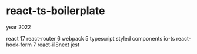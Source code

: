 # react-ts-boilerplate
year 2022

react 17
react-router 6
webpack 5
typescript
styled components
io-ts
react-hook-form 7
react-i18next
jest
